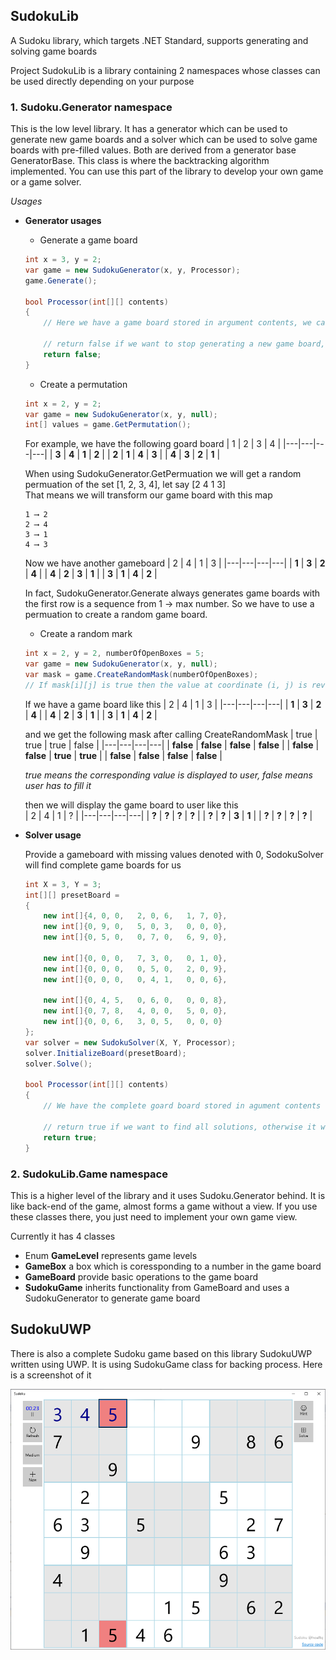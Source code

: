 ## SudokuLib
A Sudoku library, which targets .NET Standard, supports generating and solving game boards

Project SudokuLib is a library containing 2 namespaces whose classes can be used directly depending on your purpose
### 1. Sudoku.Generator namespace
  This is the low level library. It has a generator which can be used to generate new game boards and a solver which can be used to solve game boards with pre-filled values. 
  Both are derived from a generator base GeneratorBase. This class is where the backtracking algorithm implemented. You can use this part of the library to develop your own game or a game solver.

  *Usages*
  - **Generator usages**
  
    - Generate a game board
    ```c#
    int x = 3, y = 2;
    var game = new SudokuGenerator(x, y, Processor);
    game.Generate();

    bool Processor(int[][] contents)
    {
        // Here we have a game board stored in argument contents, we can store or process it (whatever we want)

        // return false if we want to stop generating a new game board, otherwise the generator continues to generate a different game board
        return false;
    }
    ```

    - Create a permutation
    ```c#
    int x = 2, y = 2;
    var game = new SudokuGenerator(x, y, null);
    int[] values = game.GetPermutation();
    ```
    For example, we have the following goard board
    | 1 | 2 | 3 | 4 |
    |---|---|---|---|
    | **3** | **4** | **1** | **2** |
    | **2** | **1** | **4** | **3** |
    | **4** | **3** | **2** | **1** |

    When using SudokuGenerator.GetPermuation we will get a random permuation of the set [1, 2, 3, 4], let say [2 4 1 3]  
    That means we will transform our game board with this map
    
        1 ⟶ 2  
        2 ⟶ 4  
        3 ⟶ 1  
        4 ⟶ 3  
    Now we have another gameboard 
    | 2 | 4 | 1 | 3 |
    |---|---|---|---|
    | **1** | **3** | **2** | **4** |
    | **4** | **2** | **3** | **1** |
    | **3** | **1** | **4** | **2** |

    In fact, SudokuGenerator.Generate always generates game boards with the first row is a sequence from 1 -> max number. 
    So we have to use a permuation to create a random game board.

    - Create a random mark
    ```c#
    int x = 2, y = 2, numberOfOpenBoxes = 5;
    var game = new SudokuGenerator(x, y, null);
    var mask = game.CreateRandomMask(numberOfOpenBoxes);
    // If mask[i][j] is true then the value at coordinate (i, j) is revealed to user
    ```
    If we have a game board like this
    | 2 | 4 | 1 | 3 |
    |---|---|---|---|
    | **1** | **3** | **2** | **4** |
    | **4** | **2** | **3** | **1** |
    | **3** | **1** | **4** | **2** |
  
    and we get the following mask after calling CreateRandomMask
    | true | true | true | false |
    |---|---|---|---|
    | **false** | **false** | **false** | **false** |
    | **false** | **false** | **true** | **true** |
    | **false** | **false** | **false** | **false** |
    
    *true means the corresponding value is displayed to user, false means user has to fill it*

    then we will display the game board to user like this    
    | 2 | 4 | 1 | ? |
    |---|---|---|---|
    | **?** | **?** | **?** | **?** |
    | **?** | **?** | **3** | **1** |
    | **?** | **?** | **?** | **?** |

- **Solver usage**

  Provide a gameboard with missing values denoted with 0, SodokuSolver will find complete game boards for us
  ```c#
  int X = 3, Y = 3;
  int[][] presetBoard =
  {
      new int[]{4, 0, 0,   2, 0, 6,   1, 7, 0},
      new int[]{0, 9, 0,   5, 0, 3,   0, 0, 0},
      new int[]{0, 5, 0,   0, 7, 0,   6, 9, 0},

      new int[]{0, 0, 0,   7, 3, 0,   0, 1, 0},
      new int[]{0, 0, 0,   0, 5, 0,   2, 0, 9},
      new int[]{0, 0, 0,   0, 4, 1,   0, 0, 6},

      new int[]{0, 4, 5,   0, 6, 0,   0, 0, 8},
      new int[]{0, 7, 8,   4, 0, 0,   5, 0, 0},
      new int[]{0, 0, 6,   3, 0, 5,   0, 0, 0}
  };
  var solver = new SudokuSolver(X, Y, Processor);
  solver.InitializeBoard(presetBoard);
  solver.Solve();

  bool Processor(int[][] contents)
  {
      // We have the complete goard board stored in agument contents here

      // return true if we want to find all solutions, otherwise it will stop finding after getting the first one
      return true;
  }
  ```

### 2. SudokuLib.Game namespace
  This is a higher level of the library and it uses Sudoku.Generator behind. It is like back-end of the game, almost forms a game without a view. 
  If you use these classes there, you just need to implement your own game view.
  
  Currently it has 4 classes
  - Enum **GameLevel** represents game levels
  - **GameBox** a box which is coressponding to a number in the game board
  - **GameBoard** provide basic operations to the game board
  - **SudokuGame** inherits functionality from GameBoard and uses a SudokuGenerator to generate game board

## SudokuUWP
There is also a complete Sudoku game based on this library SudokuUWP written using UWP. It is using SudokuGame class for backing process. Here is a screenshot of it

![Sudoku game screenshot](SudokuUWP-screenshot.png)
